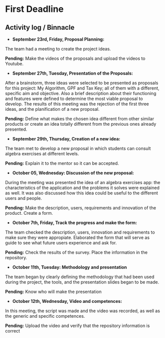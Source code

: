 # First Deadline
## Activity log / Binnacle
* **September 23rd, Friday, Proposal Planning:** 

The team had a meeting to create the project ideas. 

**Pending:** Make the videos of the proposals and upload the videos to Youtube.
* **September 27th, Tuesday, Presentation of the Proposals:** 

After a brainstorm, three ideas were selected to be presented as proposals for this project: My Algorithm, GPF and Tax Key; all of them with a different, specific aim and objective. Also a brief description about their functioning and features were defined to determine the most viable proposal to develop. The results of this meeting was the rejection of the first three ideas, and the planification of a new proposal.

**Pending:** Define what makes the chosen idea different from other similar products or create an idea totally different from the previous ones already presented.
* **September 29th, Thursday, Creation of a new idea:** 

The team met to develop a new proposal in which students can consult algebra exercises at different levels. 

**Pending:** Explain it to the mentor so it can be accepted.
* **October 05, Wednesday: Discussion of the new proposal:** 

During the meeting was presented the idea of an algebra exercises app: the characteristics of the application and the problems it solves were explained as well. It was also discussed how this idea could be useful to the different users and people. 

  **Pending:** Make the description, users, requirements and innovation of the product. Create a form.
* **October 7th, Friday, Track the progress and make the form:** 

The team checked the description, users, innovation and requirements to make sure they were appropiate. Elaborated the form that will serve as guide to see what future users experience and ask for. 
  
  **Pending:** Check the results of the survey. Place the information in the repository.
* **October 11th, Tuesday: Methodology and presentation**

The team began by clearly defining the methodology that had been used during the project, the tools, and the presentation slides began to be made.

**Pending:** Know who will make the presentation

* **October 12th, Wednesday, Video and competences:**

In this meeting, the script was made and the video was recorded, as well as the generic and specific competences.

**Pending:** Upload the video and verify that the repository information is correct
